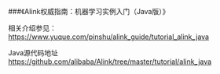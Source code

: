 
###《Alink权威指南：机器学习实例入门（Java版）》


相关介绍参见：https://www.yuque.com/pinshu/alink_guide/tutorial_alink_java

Java源代码地址 https://github.com/alibaba/Alink/tree/master/tutorial/alink_java
